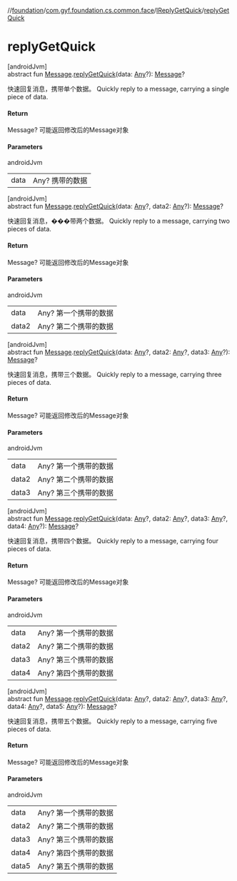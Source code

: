 //[foundation](../../../index.md)/[com.gyf.foundation.cs.common.face](../index.md)/[IReplyGetQuick](index.md)/[replyGetQuick](reply-get-quick.md)

# replyGetQuick

[androidJvm]\
abstract fun [Message](https://developer.android.com/reference/kotlin/android/os/Message.html).[replyGetQuick](reply-get-quick.md)(data: [Any](https://kotlinlang.org/api/core/kotlin-stdlib/kotlin/-any/index.html)?): [Message](https://developer.android.com/reference/kotlin/android/os/Message.html)?

快速回复消息，携带单个数据。 Quickly reply to a message, carrying a single piece of data.

#### Return

Message? 可能返回修改后的Message对象

#### Parameters

androidJvm

| | |
|---|---|
| data | Any? 携带的数据 |

[androidJvm]\
abstract fun [Message](https://developer.android.com/reference/kotlin/android/os/Message.html).[replyGetQuick](reply-get-quick.md)(data: [Any](https://kotlinlang.org/api/core/kotlin-stdlib/kotlin/-any/index.html)?, data2: [Any](https://kotlinlang.org/api/core/kotlin-stdlib/kotlin/-any/index.html)?): [Message](https://developer.android.com/reference/kotlin/android/os/Message.html)?

快速回复消息，���带两个数据。 Quickly reply to a message, carrying two pieces of data.

#### Return

Message? 可能返回修改后的Message对象

#### Parameters

androidJvm

| | |
|---|---|
| data | Any? 第一个携带的数据 |
| data2 | Any? 第二个携带的数据 |

[androidJvm]\
abstract fun [Message](https://developer.android.com/reference/kotlin/android/os/Message.html).[replyGetQuick](reply-get-quick.md)(data: [Any](https://kotlinlang.org/api/core/kotlin-stdlib/kotlin/-any/index.html)?, data2: [Any](https://kotlinlang.org/api/core/kotlin-stdlib/kotlin/-any/index.html)?, data3: [Any](https://kotlinlang.org/api/core/kotlin-stdlib/kotlin/-any/index.html)?): [Message](https://developer.android.com/reference/kotlin/android/os/Message.html)?

快速回复消息，携带三个数据。 Quickly reply to a message, carrying three pieces of data.

#### Return

Message? 可能返回修改后的Message对象

#### Parameters

androidJvm

| | |
|---|---|
| data | Any? 第一个携带的数据 |
| data2 | Any? 第二个携带的数据 |
| data3 | Any? 第三个携带的数据 |

[androidJvm]\
abstract fun [Message](https://developer.android.com/reference/kotlin/android/os/Message.html).[replyGetQuick](reply-get-quick.md)(data: [Any](https://kotlinlang.org/api/core/kotlin-stdlib/kotlin/-any/index.html)?, data2: [Any](https://kotlinlang.org/api/core/kotlin-stdlib/kotlin/-any/index.html)?, data3: [Any](https://kotlinlang.org/api/core/kotlin-stdlib/kotlin/-any/index.html)?, data4: [Any](https://kotlinlang.org/api/core/kotlin-stdlib/kotlin/-any/index.html)?): [Message](https://developer.android.com/reference/kotlin/android/os/Message.html)?

快速回复消息，携带四个数据。 Quickly reply to a message, carrying four pieces of data.

#### Return

Message? 可能返回修改后的Message对象

#### Parameters

androidJvm

| | |
|---|---|
| data | Any? 第一个携带的数据 |
| data2 | Any? 第二个携带的数据 |
| data3 | Any? 第三个携带的数据 |
| data4 | Any? 第四个携带的数据 |

[androidJvm]\
abstract fun [Message](https://developer.android.com/reference/kotlin/android/os/Message.html).[replyGetQuick](reply-get-quick.md)(data: [Any](https://kotlinlang.org/api/core/kotlin-stdlib/kotlin/-any/index.html)?, data2: [Any](https://kotlinlang.org/api/core/kotlin-stdlib/kotlin/-any/index.html)?, data3: [Any](https://kotlinlang.org/api/core/kotlin-stdlib/kotlin/-any/index.html)?, data4: [Any](https://kotlinlang.org/api/core/kotlin-stdlib/kotlin/-any/index.html)?, data5: [Any](https://kotlinlang.org/api/core/kotlin-stdlib/kotlin/-any/index.html)?): [Message](https://developer.android.com/reference/kotlin/android/os/Message.html)?

快速回复消息，携带五个数据。 Quickly reply to a message, carrying five pieces of data.

#### Return

Message? 可能返回修改后的Message对象

#### Parameters

androidJvm

| | |
|---|---|
| data | Any? 第一个携带的数据 |
| data2 | Any? 第二个携带的数据 |
| data3 | Any? 第三个携带的数据 |
| data4 | Any? 第四个携带的数据 |
| data5 | Any? 第五个携带的数据 |